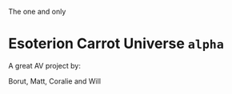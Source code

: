 The one and only

Esoterion Carrot Universe  `alpha`
==================

A great AV project by:

Borut, Matt, Coralie and Will
